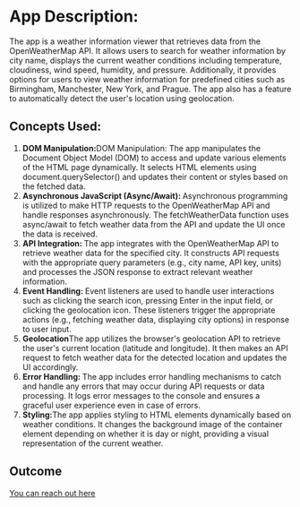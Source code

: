 <body>
    <h1>App Description:</h1>
    <p>The app is a weather information viewer that retrieves data from the OpenWeatherMap API. It allows users to
        search for weather information by city name, displays the current weather conditions including temperature,
        cloudiness, wind speed, humidity, and pressure. Additionally, it provides options for users to view weather
        information for predefined cities such as Birmingham, Manchester, New York, and Prague. The app also has a
        feature to automatically detect the user's location using geolocation.</p>
    <h2>Concepts Used:</h2>
    <ol>
        <li><strong>DOM Manipulation:</strong>DOM Manipulation: The app manipulates the Document Object Model (DOM) to
            access and update various elements of the HTML page dynamically. It selects HTML elements using
            document.querySelector() and updates their content or styles based on the fetched data.</li>
        <li><strong>Asynchronous JavaScript (Async/Await): </strong>Asynchronous programming is utilized to make HTTP
            requests to the OpenWeatherMap API and handle responses asynchronously. The fetchWeatherData function uses
            async/await to fetch weather data from the API and update the UI once the data is received.</li>
        <li><strong>API Integration: </strong>The app integrates with the OpenWeatherMap API to retrieve weather data
            for the specified city. It constructs API requests with the appropriate query parameters (e.g., city name,
            API key, units) and processes the JSON response to extract relevant weather information.</li>
        <li><strong>Event Handling: </strong>Event listeners are used to handle user interactions such as clicking the
            search icon, pressing Enter in the input field, or clicking the geolocation icon. These listeners trigger
            the appropriate actions (e.g., fetching weather data, displaying city options) in response to user input.
        </li>
        <li><strong>Geolocation</strong>The app utilizes the browser's geolocation API to retrieve the user's current
            location (latitude and longitude). It then makes an API request to fetch weather data for the detected
            location and updates the UI accordingly.</li>
        <li><strong>Error Handling: </strong>The app includes error handling mechanisms to catch and handle any errors
            that may occur during API requests or data processing. It logs error messages to the console and ensures a
            graceful user experience even in case of errors.</li>
        <li><strong>Styling:</strong>The app applies styling to HTML elements dynamically based on weather conditions.
            It changes the background image of the container element depending on whether it is day or night, providing
            a visual representation of the current weather.</li>
    </ol>
    <h2>Outcome</h2>
    <a href="https://asyylz.github.io/Weather-Check-App/">You can reach out here</a>

</body>